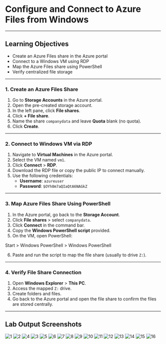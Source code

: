 # Configure and Connect to Azure Files from Windows

---

## Learning Objectives
- Create an Azure Files share in the Azure portal
- Connect to a Windows VM using RDP
- Map the Azure Files share using PowerShell
- Verify centralized file storage

---

### 1. Create an Azure Files Share

1. Go to **Storage Accounts** in the Azure portal.
2. Open the pre-created storage account.
3. In the left pane, click **File shares**.
4. Click **+ File share**.
5. Name the share `companydata` and leave **Quota** blank (no quota).
6. Click **Create**.

---

### 2. Connect to Windows VM via RDP

1. Navigate to **Virtual Machines** in the Azure portal.
2. Select the VM named `vm1`.
3. Click **Connect** > **RDP**.
4. Download the RDP file or copy the public IP to connect manually.
5. Use the following credentials:
   - **Username**: `azureuser`
   - **Password**: `$OYh0m7aQIaQtA6NAGkZ`

---

### 3. Map Azure Files Share Using PowerShell

1. In the Azure portal, go back to the **Storage Account**.
2. Click **File shares** > select `companydata`.
3. Click **Connect** in the command bar.
4. Copy the **Windows PowerShell script** provided.
5. On the VM, open PowerShell:

Start > Windows PowerShell > Windows PowerShell

6. Paste and run the script to map the file share (usually to drive `Z:`).

---

### 4. Verify File Share Connection

1. Open **Windows Explorer** > **This PC**.
2. Access the mapped `Z:` drive.
3. Create folders and files.
4. Go back to the Azure portal and open the file share to confirm the files are stored centrally.

---

## Lab Output Screenshots

![1](https://github.com/user-attachments/assets/bb56af89-4489-4d4c-b208-e8beba55c25d)
![2](https://github.com/user-attachments/assets/02830793-34b4-47db-bbaa-0a06bf062c25)
![4](https://github.com/user-attachments/assets/8ecc8ad2-9d83-4003-b0fb-c4f4d0a1c44a)
![3](https://github.com/user-attachments/assets/591aa0f7-4993-41e0-9f56-dfb3068da487)
![5](https://github.com/user-attachments/assets/cdb2a03a-3829-4a00-870d-400152104ca7)
![6](https://github.com/user-attachments/assets/779d9e2c-031c-4078-8022-3d5827c36497)
![7](https://github.com/user-attachments/assets/d25544a0-c478-4be5-8e96-9ed109e074f7)
![8](https://github.com/user-attachments/assets/45252e3f-1353-4d77-8625-366647b1e210)
![9](https://github.com/user-attachments/assets/4ba7ce76-59ae-4a3e-8e62-cdadf0c04f45)
![10](https://github.com/user-attachments/assets/90f8f464-1055-40f6-96c9-4e70bf0324dd)
![11](https://github.com/user-attachments/assets/e23028b2-2aa0-4507-ba79-9cd1d0d0e5dd)
![12](https://github.com/user-attachments/assets/e84aa14e-89eb-4dad-92ca-cb4b67448f18)
![13](https://github.com/user-attachments/assets/207288ac-49ac-4915-bd9a-66219c2a05cc)
![14](https://github.com/user-attachments/assets/9ad1ff05-4274-4369-a37f-8e953567f90c)
![15](https://github.com/user-attachments/assets/f8e99b73-8d94-4eba-8546-cda3df28026d)
![16](https://github.com/user-attachments/assets/98ed9195-6522-4e97-a59a-792316074b53)
